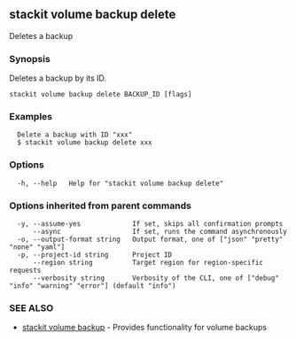## stackit volume backup delete

Deletes a backup

### Synopsis

Deletes a backup by its ID.

```
stackit volume backup delete BACKUP_ID [flags]
```

### Examples

```
  Delete a backup with ID "xxx"
  $ stackit volume backup delete xxx
```

### Options

```
  -h, --help   Help for "stackit volume backup delete"
```

### Options inherited from parent commands

```
  -y, --assume-yes             If set, skips all confirmation prompts
      --async                  If set, runs the command asynchronously
  -o, --output-format string   Output format, one of ["json" "pretty" "none" "yaml"]
  -p, --project-id string      Project ID
      --region string          Target region for region-specific requests
      --verbosity string       Verbosity of the CLI, one of ["debug" "info" "warning" "error"] (default "info")
```

### SEE ALSO

* [stackit volume backup](./stackit_volume_backup.md)	 - Provides functionality for volume backups

